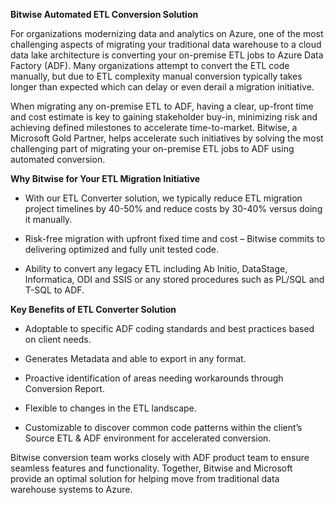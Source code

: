 **Bitwise Automated ETL Conversion Solution**

For organizations modernizing data and analytics on Azure, one of the most challenging aspects of migrating your traditional data warehouse to a cloud data lake architecture is converting your on-premise ETL jobs to Azure Data Factory (ADF). Many organizations attempt to convert the ETL code manually, but due to ETL complexity manual conversion typically takes longer than expected which can delay or even derail a migration initiative.


When migrating any on-premise ETL to ADF, having a clear, up-front time and cost estimate is key to gaining stakeholder buy-in, minimizing risk and achieving defined milestones to accelerate time-to-market. Bitwise, a Microsoft Gold Partner, helps accelerate such initiatives by solving the most challenging part of migrating your on-premise ETL jobs to ADF using automated conversion. 

 

**Why Bitwise for Your ETL Migration Initiative**

- With our ETL Converter solution, we typically reduce ETL migration project timelines by 40-50% and reduce costs by 30-40% versus doing it manually. 

- Risk-free migration with upfront fixed time and cost – Bitwise commits to delivering optimized and fully unit tested code.

- Ability to convert any legacy ETL including Ab Initio, DataStage, Informatica, ODI and SSIS or any stored procedures such as PL/SQL and T-SQL to ADF.

 

**Key Benefits of ETL Converter Solution**

- Adoptable to specific ADF coding standards and best practices based on client needs.

- Generates Metadata and able to export in any format.

- Proactive identification of areas needing workarounds through Conversion Report.

- Flexible to changes in the ETL landscape.

- Customizable to discover common code patterns within the client’s Source ETL & ADF environment for accelerated conversion.

Bitwise conversion team works closely with ADF product team to ensure seamless features and functionality. Together, Bitwise and Microsoft provide an optimal solution for helping move from traditional data warehouse systems to Azure. 

 